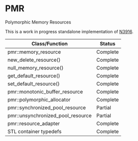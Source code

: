 # PMR

Polymorphic Memory Resources

This is a work in progress standalone implementation of [N3916](http://www.open-std.org/jtc1/sc22/wg21/docs/papers/2014/n3916.pdf).

| Class/Function                        | Status    |
| ------------------------------------- | --------- |
| pmr::memory_resource                  | Complete  |
| new_delete_resource()                 | Complete  |
| null_memory_resource()                | Complete  |
| get_default_resource()                | Complete  |
| set_default_resource()                | Complete  |
| pmr::monotonic_buffer_resource        | Complete  |
| pmr::polymorphic_allocator            | Complete  |
| pmr::synchronized_pool_resource       | Partial   |
| pmr::unsynchronized_pool_resource     | Partial   |
| pmr::resource_adapter                 | Complete  |
| STL container typedefs                | Complete  |
